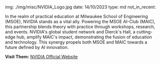 img: ./img/misc/NVIDIA_Logo.jpg
date: 14/10/2023
type: md
not_in_recent:

In the realm of practical education at Milwaukee School of Engineering (MSOE), NVIDIA stands as a vital ally. Powering the MSOE AI-Club (MAIC), this partnership blends theory with practice through workshops, research, and events. NVIDIA's global student network and Dierck's Hall, a cutting-edge hub, amplify MAIC's impact, demonstrating the fusion of education and technology. This synergy propels both MSOE and MAIC towards a future defined by AI innovation.

**Visit Them:** <a href = 'https://www.nvidia.com/en-us/'>NVIDIA Official Website</a>

